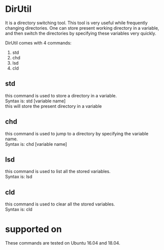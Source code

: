 # DirUtil
It is a directory switching tool. This tool is very useful while frequently changing directories. One can store present working directory in a variable, and then switch the directories by specifying these variables very quickly.

DirUtil comes with 4 commands:
1. std
2. chd
3. lsd
4. cld

## std
this command is used to store a directory in a variable. <br />
Syntax is: std [variable name] <br />
this will store the present directory in a variable <br />

## chd
this command is used to jump to a directory by specifying the variable name. <br />
Syntax is: chd [variable name] <br />

## lsd
this command is used to list all the stored variables. <br />
Syntax is: lsd

## cld
this command is used to clear all the stored variables. <br />
Syntax is: cld

# supported on

These commands are tested on Ubuntu 16.04 and 18.04. <br />
